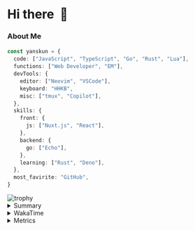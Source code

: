 # Hi there&nbsp; :wave:

### About Me

```ts
const yanskun = {
  code: ["JavaScript", "TypeScript", "Go", "Rust", "Lua"],
  functions: ["Web Developer", "EM"],
  devTools: {
    editor: ["Neovim", "VSCode"],
    keyboard: "HHKB",
    misc: ["tmux", "Copilot"],
  },
  skills: {
    front: {
      js: ["Nuxt.js", "React"],
    },
    backend: {
      go: ["Echo"],
    },
    learning: ["Rust", "Deno"],
  },
  most_favirite: "GitHub",
}
```
<!-- https://github.com/ryo-ma/github-profile-trophy -->
<img src="https://github-profile-trophy.vercel.app/?username=yanskun&theme=onedark&column=3" alt="trophy">


<details>
  <summary>Summary</summary>
  <!-- https://github.com/vn7n24fzkq/github-profile-summary-cards -->
<picture>
  <source media="(prefers-color-scheme: dark)" srcset="https://raw.githubusercontent.com/yanskun/yanskun/master/profile-summary-card-output/nord_dark/0-profile-details.svg">
 <img src="https://raw.githubusercontent.com/yanskun/yanskun/master/profile-summary-card-output/default/0-profile-details.svg">
</picture>
<br>
<picture>
  <source media="(prefers-color-scheme: dark)" srcset="https://raw.githubusercontent.com/yanskun/yanskun/master/profile-summary-card-output/nord_dark/1-repos-per-language.svg">
 <img src="https://raw.githubusercontent.com/yanskun/yanskun/master/profile-summary-card-output/default/1-repos-per-language.svg">
</picture>
<picture>
  <source media="(prefers-color-scheme: dark)" srcset="https://raw.githubusercontent.com/yanskun/yanskun/master/profile-summary-card-output/nord_dark/2-most-commit-language.svg">
 <img src="https://raw.githubusercontent.com/yanskun/yanskun/master/profile-summary-card-output/default/2-most-commit-language.svg">
</picture>
<br>
<picture>
  <source media="(prefers-color-scheme: dark)" srcset="https://raw.githubusercontent.com/yanskun/yanskun/master/profile-summary-card-output/nord_dark/3-stats.svg">
 <img src="https://raw.githubusercontent.com/yanskun/yanskun/master/profile-summary-card-output/default/3-stats.svg">
</picture>
<picture>
  <source media="(prefers-color-scheme: dark)" srcset="https://raw.githubusercontent.com/yanskun/yanskun/master/profile-summary-card-output/nord_dark/4-productive-time.svg">
 <img src="https://raw.githubusercontent.com/yanskun/yanskun/master/profile-summary-card-output/default/4-productive-time.svg">
</picture>

</details>

<details>
  <summary>WakaTime</summary>
<!--START_SECTION:waka-->
![Code Time](http://img.shields.io/badge/Code%20Time-1%2C004%20hrs%2043%20mins-blue)

**🐱 My GitHub Data** 

> 📦 129.0 kB Used in GitHub's Storage 
 > 
> 🏆 1,469 Contributions in the Year 2024
 > 
> 💼 Opted to Hire
 > 
> 📜 111 Public Repositories 
 > 
> 🔑 3 Private Repositories 
 > 
**I'm an Early 🐤** 

```text
🌞 Morning                1712 commits        ███░░░░░░░░░░░░░░░░░░░░░░   12.21 % 
🌆 Daytime                5759 commits        ██████████░░░░░░░░░░░░░░░   41.07 % 
🌃 Evening                3917 commits        ███████░░░░░░░░░░░░░░░░░░   27.93 % 
🌙 Night                  2636 commits        █████░░░░░░░░░░░░░░░░░░░░   18.80 % 
```
📅 **I'm Most Productive on Tuesday** 

```text
Monday                   1891 commits        ███░░░░░░░░░░░░░░░░░░░░░░   13.48 % 
Tuesday                  2947 commits        █████░░░░░░░░░░░░░░░░░░░░   21.01 % 
Wednesday                2198 commits        ████░░░░░░░░░░░░░░░░░░░░░   15.67 % 
Thursday                 1964 commits        ████░░░░░░░░░░░░░░░░░░░░░   14.00 % 
Friday                   1456 commits        ███░░░░░░░░░░░░░░░░░░░░░░   10.38 % 
Saturday                 1609 commits        ███░░░░░░░░░░░░░░░░░░░░░░   11.47 % 
Sunday                   1959 commits        ███░░░░░░░░░░░░░░░░░░░░░░   13.97 % 
```


📊 **This Week I Spent My Time On** 

```text
🕑︎ Time Zone: Asia/Tokyo

💬 Programming Languages: 
TypeScript               21 hrs 47 mins      ███████████████████░░░░░░   76.15 % 
Lua                      1 hr 45 mins        ██░░░░░░░░░░░░░░░░░░░░░░░   06.12 % 
YAML                     1 hr 27 mins        █░░░░░░░░░░░░░░░░░░░░░░░░   05.09 % 
Markdown                 59 mins             █░░░░░░░░░░░░░░░░░░░░░░░░   03.47 % 
Other                    55 mins             █░░░░░░░░░░░░░░░░░░░░░░░░   03.23 % 

🔥 Editors: 
VS Code                  23 hrs 30 mins      █████████████████████░░░░   82.14 % 
Neovim                   5 hrs 6 mins        ████░░░░░░░░░░░░░░░░░░░░░   17.86 % 

💻 Operating System: 
Mac                      28 hrs 37 mins      █████████████████████████   100.00 % 
```


 Last Updated on 21/07/2024 06:09:15 UTC
<!--END_SECTION:waka-->
</details>

<details>
  <summary>Metrics</summary>
  <img src="https://github.com/yanskun/yanskun/blob/main/github-metrics.svg" alt="Metrics">
</details>
